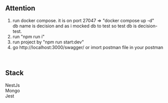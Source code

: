 <h2>Attention</h2>

1. run docker compose. it is on port 27047 => "docker compose up -d"
   <br/>
     <div>db name is decision and as i mocked db to test so test db is decision-test.</div>
2. run "npm run i"
   <br/>
3. run project by "npm run start:dev"
   <br/>
4. go http://localhost:3000/swagger/ or imort postman file in your postman

<br/>
<h2>Stack</h2>
NestJs
<br/>
Mongo
<br/>
Jest
<br/>
